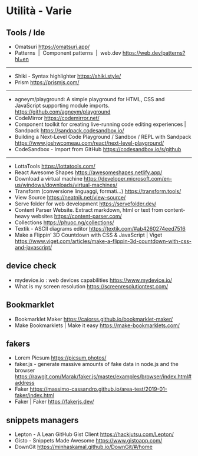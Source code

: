 # Utilità - Varie


## Tools / Ide

* Omatsuri <https://omatsuri.app/>
* Patterns  |  Component patterns  |  web.dev <https://web.dev/patterns?hl=en>

---

* Shiki - Syntax highlighter <https://shiki.style/>
* Prism <https://prismjs.com/>

---

* agneym/playground: A simple playground for HTML, CSS and JavaScript supporting module imports. <https://github.com/agneym/playground>
* CodeMirror <https://codemirror.net/>
* Component toolkit for creating live-running code editing experiences | Sandpack <https://sandpack.codesandbox.io/>
* Building a Next-Level Code Playground / Sandbox / REPL with Sandpack <https://www.joshwcomeau.com/react/next-level-playground/>
* CodeSandbox - Import from GitHub <https://codesandbox.io/s/github>

---

* LottaTools <https://lottatools.com/>
* React Awesome Shapes <https://awesomeshapes.netlify.app/>
* Download a virtual machine <https://developer.microsoft.com/en-us/windows/downloads/virtual-machines/>
* Transform (conversione linguaggi, formati...) <https://transform.tools/>
* View Source <https://neatnik.net/view-source/>
* Serve folder for web development <https://servefolder.dev/>
* Content Parser Website. Extract markdown, html or text from content-heavy websites <https://content-parser.com/> 
* Collections <https://phuoc.ng/collections/>
* Textik - ASCII diagrams editor <https://textik.com/#ab4260274eed7516> 
* Make a Flippin’ 3D Countdown with CSS & JavaScript | Viget <https://www.viget.com/articles/make-a-flippin-3d-countdown-with-css-and-javascript/>


## device check
* mydevice.io : web devices capabilities <https://www.mydevice.io/>
* What is my screen resolution <https://screenresolutiontest.com/>


## Bookmarklet
* Bookmarklet Maker <https://caiorss.github.io/bookmarklet-maker/>
* Make Bookmarklets | Make it easy <https://make-bookmarklets.com/>



## fakers

* Lorem Picsum <https://picsum.photos/>
* faker.js - generate massive amounts of fake data in node.js and the browser <https://rawgit.com/Marak/faker.js/master/examples/browser/index.html#address>
* Faker <https://massimo-cassandro.github.io/area-test/2019-01-faker/index.html>
* Faker | Faker <https://fakerjs.dev/>

## snippets managers

* Lepton - A Lean GitHub Gist Client <https://hackjutsu.com/Lepton/>
* Gisto - Snippets Made Awesome <https://www.gistoapp.com/>
* DownGit <https://minhaskamal.github.io/DownGit/#/home>
